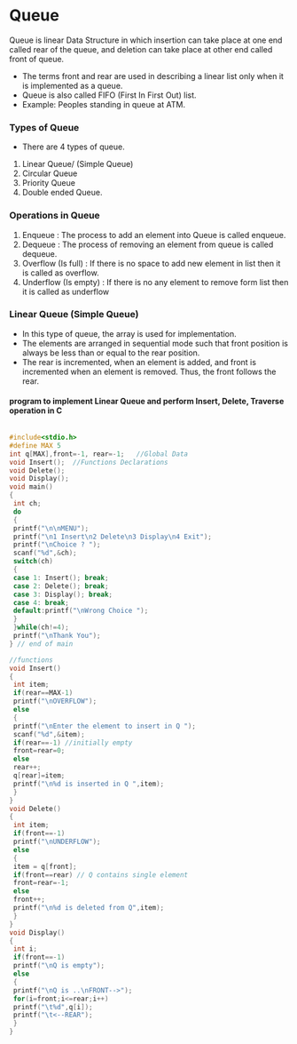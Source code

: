 # Queue

Queue is linear Data Structure in which insertion can take place at one
end called rear of the queue, and deletion can take place at other end
called front of queue.

- The terms front and rear are used in describing a linear list only when it is implemented as a queue.
- Queue is also called FIFO (First In First Out) list.
- Example: Peoples standing in queue at ATM.

### Types of Queue

- There are 4 types of queue.

1. Linear Queue/ (Simple Queue)
2. Circular Queue
3. Priority Queue
4. Double ended Queue.

### Operations in Queue

1. Enqueue : The process to add an element into Queue is called enqueue.
2. Dequeue : The process of removing an element from queue is called dequeue.
3. Overflow (Is full) : If there is no space to add new element in list then it is called as overflow.
4. Underflow (Is empty) : If there is no any element to remove form list then it is called as underflow

### Linear Queue (Simple Queue)

- In this type of queue, the array is used for implementation.
- The elements are arranged in sequential mode such that front position
  is always be less than or equal to the rear position.
- The rear is incremented, when an element is added, and front is
  incremented when an element is removed. Thus, the front follows the
  rear.

#### program to implement Linear Queue and perform Insert, Delete, Traverse operation in C

```c

#include<stdio.h>
#define MAX 5
int q[MAX],front=-1, rear=-1;   //Global Data
void Insert();  //Functions Declarations
void Delete();
void Display();
void main()
{
 int ch;
 do
 {
 printf("\n\nMENU");
 printf("\n1 Insert\n2 Delete\n3 Display\n4 Exit");
 printf("\nChoice ? ");
 scanf("%d",&ch);
 switch(ch)
 {
 case 1: Insert(); break;
 case 2: Delete(); break;
 case 3: Display(); break;
 case 4: break;
 default:printf("\nWrong Choice ");
 }
 }while(ch!=4);
 printf("\nThank You");
} // end of main

//functions
void Insert()
{
 int item;
 if(rear==MAX-1)
 printf("\nOVERFLOW");
 else
 {
 printf("\nEnter the element to insert in Q ");
 scanf("%d",&item);
 if(rear==-1) //initially empty
 front=rear=0;
 else
 rear++;
 q[rear]=item;
 printf("\n%d is inserted in Q ",item);
 }
}
void Delete()
{
 int item;
 if(front==-1)
 printf("\nUNDERFLOW");
 else
 {
 item = q[front];
 if(front==rear) // Q contains single element
 front=rear=-1;
 else
 front++;
 printf("\n%d is deleted from Q",item);
 }
}
void Display()
{
 int i;
 if(front==-1)
 printf("\nQ is empty");
 else
 {
 printf("\nQ is ..\nFRONT-->");
 for(i=front;i<=rear;i++)
 printf("\t%d",q[i]);
 printf("\t<--REAR");
 }
}

```
